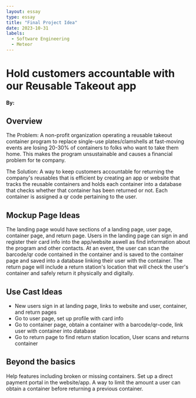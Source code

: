 ```yaml
---
layout: essay
type: essay
title: "Final Project Idea"
date: 2023-10-31
labels:
  - Software Engineering
  - Meteor
---
```

<h1>Hold customers accountable with our Reusable Takeout app</h1>
<h4>By: </h4>
<h2>Overview</h2>
<p>The Problem: A non-profit organization operating a reusable takeout container program to replace single-use plates/clamshells at fast-moving events are losing 20-30% of containers to folks who want to take them home. This makes the program unsustainable and causes a financial problem for te company.

The Solution: A way to keep customers accountable for returning the company's reusables that is efficient by creating an app or website that tracks the reusable containers and holds each container into a database that checks whether that container has been returned or not. Each container is assigned a qr code pertaining to the user.</p>

<h2>Mockup Page Ideas</h2>
<p>The landing page would have sections of a landing page, user page, container page, and return page. Users in the landing page can sign in and register their card info into the app/website aswell as find information about the program and other contacts. At an event, the user can scan the barcode/qr code contained in the container and is saved to the container page and saved into a database linking their user with the container. The return page will include a return station's location that will check the user's container and safely return it physically and digitally.</p>

<h2>Use Cast Ideas</h2>
<ul>
  <li>New users sign in at landing page, links to website and user, container, and return pages</li>
  <li>Go to user page, set up profile with card info</li>
  <li>Go to container page, obtain a container with a barcode/qr-code, link user with container into database</li>
  <li>Go to return page to find return station location, User scans and returns container</li>
</ul>

<h2>Beyond the basics</h2>
<p> Help features including broken or missing containers. Set up a direct payment portal in the website/app. A way to limit the amount a user can obtain a container before returning a previous container. </p>

